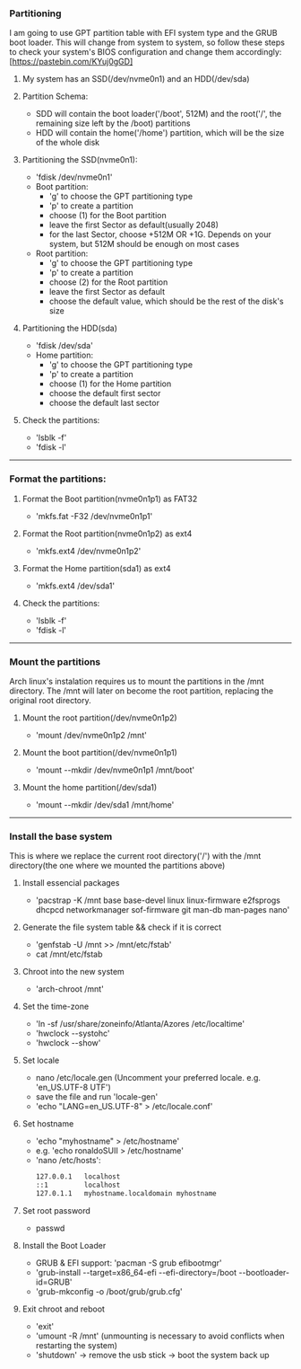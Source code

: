 ### Partitioning

I am going to use GPT partition table with EFI system type and the GRUB boot loader.
This will change from system to system, so follow these steps to check your system's BIOS configuration and change them accordingly:
  [https://pastebin.com/KYuj0gGD]

1. My system has an SSD(/dev/nvme0n1) and an HDD(/dev/sda)

2. Partition Schema:
   - SDD will contain the boot loader('/boot', 512M) and the root('/', the remaining size left by the /boot) partitions
   - HDD will contain the home('/home') partition, which will be the size of the whole disk

3. Partitioning the SSD(nvme0n1):
   - 'fdisk /dev/nvme0n1'
   - Boot partition:
     - 'g' to choose the GPT partitioning type
     - 'p' to create a partition
     - choose (1) for the Boot partition
     - leave the first Sector as default(usually 2048)
     - for the last Sector, choose +512M OR +1G. Depends on your system, but 512M should be enough on most cases
   - Root partition:
     - 'g' to choose the GPT partitioning type
     - 'p' to create a partition
     - choose (2) for the Root partition
     - leave the first Sector as default
     - choose the default value, which should be the rest of the disk's size

4. Partitioning the HDD(sda)
   - 'fdisk /dev/sda'
   - Home partition:
     - 'g' to choose the GPT partitioning type
     - 'p' to create a partition
     - choose (1) for the Home partition
     - choose the default first sector
     - choose the default last sector
    
5. Check the partitions:
   - 'lsblk -f'
   - 'fdisk -l'

---

### Format the partitions:

1. Format the Boot partition(nvme0n1p1) as  FAT32
   - 'mkfs.fat -F32 /dev/nvme0n1p1'

2. Format the Root partition(nvme0n1p2) as ext4
   - 'mkfs.ext4 /dev/nvme0n1p2'
  
3. Format the Home partition(sda1) as ext4
   - 'mkfs.ext4 /dev/sda1'
  
4. Check the partitions:
   - 'lsblk -f'
   - 'fdisk -l'
  
---
  
### Mount the partitions

Arch linux's instalation requires us to mount the partitions in the /mnt directory.
The /mnt will later on become the root partition, replacing the original root directory.

1. Mount the root partition(/dev/nvme0n1p2)
   - 'mount /dev/nvme0n1p2 /mnt'

2. Mount the boot partition(/dev/nvme0n1p1)
   - 'mount --mkdir /dev/nvme0n1p1 /mnt/boot'

3. Mount the home partition(/dev/sda1)
   - 'mount --mkdir /dev/sda1 /mnt/home'

---

### Install the base system

This is where we replace the current root directory('/') with the /mnt directory(the one where we mounted the partitions above)


1. Install essencial packages
   - 'pacstrap -K /mnt base base-devel linux linux-firmware e2fsprogs dhcpcd networkmanager sof-firmware git man-db man-pages nano'

2. Generate the file system table && check if it is correct
   - 'genfstab -U /mnt >> /mnt/etc/fstab'
   - cat /mnt/etc/fstab
  
3. Chroot into the new system
   - 'arch-chroot /mnt'
  
4. Set the time-zone
   - 'ln -sf /usr/share/zoneinfo/Atlanta/Azores /etc/localtime'
   - 'hwclock --systohc'
   - 'hwclock --show'
  
5. Set locale
   - nano /etc/locale.gen (Uncomment your preferred locale. e.g. 'en_US.UTF-8 UTF')
   - save the file and run 'locale-gen'
   - 'echo "LANG=en_US.UTF-8" > /etc/locale.conf'
  
6. Set hostname
   - 'echo "myhostname" > /etc/hostname'
   - e.g. 'echo ronaldoSUII > /etc/hostname'
   - 'nano /etc/hosts':
      ```bash
      127.0.0.1   localhost
      ::1         localhost
      127.0.1.1   myhostname.localdomain myhostname
      ```

7. Set root password
   - passwd

8. Install the Boot Loader
   - GRUB & EFI support: 'pacman -S grub efibootmgr'
   - 'grub-install --target=x86_64-efi --efi-directory=/boot --bootloader-id=GRUB'
   - 'grub-mkconfig -o /boot/grub/grub.cfg'
  
9. Exit chroot and reboot
    - 'exit'
    - 'umount -R /mnt' (unmounting is necessary to avoid conflicts when restarting the system)
    - 'shutdown' -> remove the usb stick -> boot the system back up










